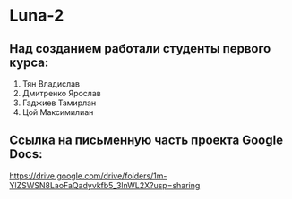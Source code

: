 # Luna-2
## Над созданием работали студенты первого курса:
  1. Тян Владислав
  2. Дмитренко Ярослав
  3. Гаджиев Тамирлан
  4. Цой Максимилиан
## Ссылка на письменную часть проекта Google Docs:
https://drive.google.com/drive/folders/1m-YlZSWSN8LaoFaQadyvkfb5_3lnWL2X?usp=sharing
